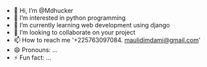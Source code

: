 - 👋 Hi, I’m @Mdhucker
- 👀 I’m interested in python programming
- 🌱 I’m currently learning web development using django
- 💞️ I’m looking to collaborate on your project 
- 📫 How to reach me '+225763097084. maulidimdami@gmail.com'
- 😄 Pronouns: ...
- ⚡ Fun fact: ...

<!---
Mdhucker/Mdhucker is a ✨ special ✨ repository because its `README.md` (this file) appears on your GitHub profile.
You can click the Preview link to take a look at your changes.
--->

